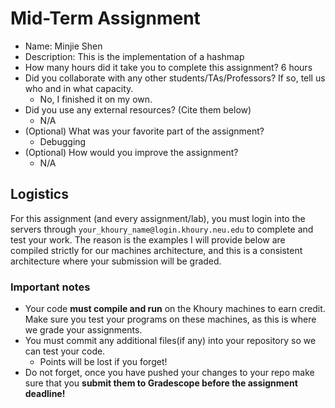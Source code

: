 # Mid-Term Assignment

- Name: Minjie Shen 
- Description: This is the implementation of a hashmap
- How many hours did it take you to complete this assignment? 6 hours 
- Did you collaborate with any other students/TAs/Professors? If so, tell us who and in what capacity.
  - No, I finished it on my own.
- Did you use any external resources? (Cite them below)
  - N/A
- (Optional) What was your favorite part of the assignment? 
  - Debugging
- (Optional) How would you improve the assignment? 
  - N/A

## Logistics

For this assignment (and every assignment/lab), you must login into the servers through `your_khoury_name@login.khoury.neu.edu` to complete and test your work. The reason is the examples I will provide below are compiled strictly for our machines architecture, and this is a consistent architecture where your submission will be graded.

### Important notes

* Your code **must compile and run** on the Khoury machines to earn credit. Make sure you test your programs on these machines, as this is where we grade your assignments.
* You must commit any additional files(if any) into your repository so we can test your code.
  * Points will be lost if you forget!
* Do not forget, once you have pushed your changes to your repo make sure that you **submit them to Gradescope before the assignment deadline!**
